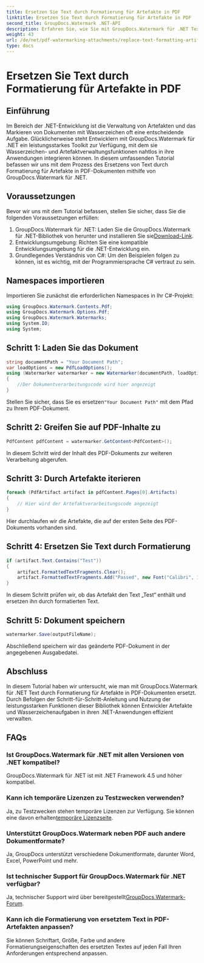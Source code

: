 ```yaml
---
title: Ersetzen Sie Text durch Formatierung für Artefakte in PDF
linktitle: Ersetzen Sie Text durch Formatierung für Artefakte in PDF
second_title: GroupDocs.Watermark .NET-API
description: Erfahren Sie, wie Sie mit GroupDocs.Watermark für .NET Text durch Formatierung für Artefakte in PDF-Dokumenten ersetzen. Verbessern Sie mühelos die Dokumentenverwaltung.
weight: 43
url: /de/net/pdf-watermarking-attachments/replace-text-formatting-artifact-pdf/
type: docs
---
```

# Ersetzen Sie Text durch Formatierung für Artefakte in PDF

## Einführung
Im Bereich der .NET-Entwicklung ist die Verwaltung von Artefakten und das Markieren von Dokumenten mit Wasserzeichen oft eine entscheidende Aufgabe. Glücklicherweise steht Entwicklern mit GroupDocs.Watermark für .NET ein leistungsstarkes Toolkit zur Verfügung, mit dem sie Wasserzeichen- und Artefaktverwaltungsfunktionen nahtlos in ihre Anwendungen integrieren können. In diesem umfassenden Tutorial befassen wir uns mit dem Prozess des Ersetzens von Text durch Formatierung für Artefakte in PDF-Dokumenten mithilfe von GroupDocs.Watermark für .NET.
## Voraussetzungen
Bevor wir uns mit dem Tutorial befassen, stellen Sie sicher, dass Sie die folgenden Voraussetzungen erfüllen:
1.  GroupDocs.Watermark für .NET: Laden Sie die GroupDocs.Watermark für .NET-Bibliothek von herunter und installieren Sie sie[Download-Link](https://releases.groupdocs.com/Watermark/net/).
2. Entwicklungsumgebung: Richten Sie eine kompatible Entwicklungsumgebung für die .NET-Entwicklung ein.
3. Grundlegendes Verständnis von C#: Um den Beispielen folgen zu können, ist es wichtig, mit der Programmiersprache C# vertraut zu sein.

## Namespaces importieren
Importieren Sie zunächst die erforderlichen Namespaces in Ihr C#-Projekt:
```csharp
using GroupDocs.Watermark.Contents.Pdf;
using GroupDocs.Watermark.Options.Pdf;
using GroupDocs.Watermark.Watermarks;
using System.IO;
using System;
```
## Schritt 1: Laden Sie das Dokument
```csharp
string documentPath = "Your Document Path";
var loadOptions = new PdfLoadOptions();
using (Watermarker watermarker = new Watermarker(documentPath, loadOptions))
{
    //Der Dokumentverarbeitungscode wird hier angezeigt
}
```
 Stellen Sie sicher, dass Sie es ersetzen`"Your Document Path"` mit dem Pfad zu Ihrem PDF-Dokument.
## Schritt 2: Greifen Sie auf PDF-Inhalte zu
```csharp
PdfContent pdfContent = watermarker.GetContent<PdfContent>();
```
In diesem Schritt wird der Inhalt des PDF-Dokuments zur weiteren Verarbeitung abgerufen.
## Schritt 3: Durch Artefakte iterieren
```csharp
foreach (PdfArtifact artifact in pdfContent.Pages[0].Artifacts)
{
    // Hier wird der Artefaktverarbeitungscode angezeigt
}
```
Hier durchlaufen wir die Artefakte, die auf der ersten Seite des PDF-Dokuments vorhanden sind.
## Schritt 4: Ersetzen Sie Text durch Formatierung
```csharp
if (artifact.Text.Contains("Test"))
{
    artifact.FormattedTextFragments.Clear();
    artifact.FormattedTextFragments.Add("Passed", new Font("Calibri", 19, FontStyle.Bold), Color.Red, Color.Aqua);
}
```
In diesem Schritt prüfen wir, ob das Artefakt den Text „Test“ enthält und ersetzen ihn durch formatierten Text.
## Schritt 5: Dokument speichern
```csharp
watermarker.Save(outputFileName);
```
Abschließend speichern wir das geänderte PDF-Dokument in der angegebenen Ausgabedatei.

## Abschluss
In diesem Tutorial haben wir untersucht, wie man mit GroupDocs.Watermark für .NET Text durch Formatierung für Artefakte in PDF-Dokumenten ersetzt. Durch Befolgen der Schritt-für-Schritt-Anleitung und Nutzung der leistungsstarken Funktionen dieser Bibliothek können Entwickler Artefakte und Wasserzeichenaufgaben in ihren .NET-Anwendungen effizient verwalten.
## FAQs
### Ist GroupDocs.Watermark für .NET mit allen Versionen von .NET kompatibel?
GroupDocs.Watermark für .NET ist mit .NET Framework 4.5 und höher kompatibel.
### Kann ich temporäre Lizenzen zu Testzwecken verwenden?
 Ja, zu Testzwecken stehen temporäre Lizenzen zur Verfügung. Sie können eine davon erhalten[temporäre Lizenzseite](https://purchase.groupdocs.com/temporary-license/).
### Unterstützt GroupDocs.Watermark neben PDF auch andere Dokumentformate?
Ja, GroupDocs unterstützt verschiedene Dokumentformate, darunter Word, Excel, PowerPoint und mehr.
### Ist technischer Support für GroupDocs.Watermark für .NET verfügbar?
 Ja, technischer Support wird über bereitgestellt[GroupDocs.Watermark-Forum](https://forum.groupdocs.com/c/watermark/19).
### Kann ich die Formatierung von ersetztem Text in PDF-Artefakten anpassen?
Sie können Schriftart, Größe, Farbe und andere Formatierungseigenschaften des ersetzten Textes auf jeden Fall Ihren Anforderungen entsprechend anpassen.